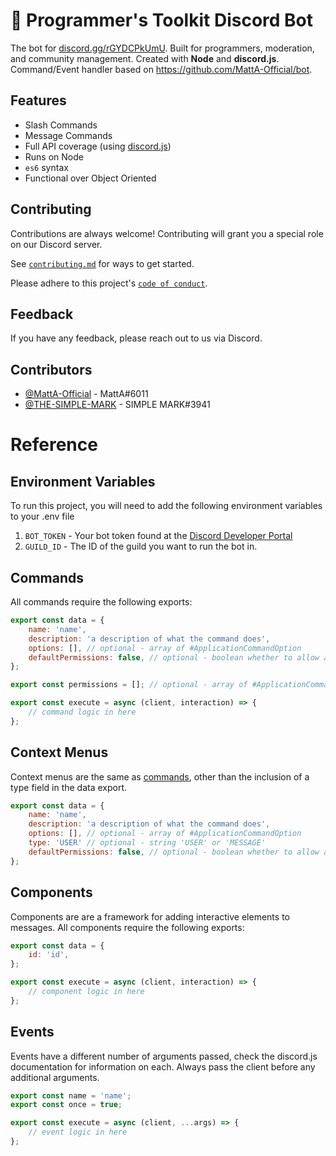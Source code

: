 # 🤖 Programmer's Toolkit Discord Bot

The bot for [discord.gg/rGYDCPkUmU](https://discord.com/invite/rGYDCPkUmU). Built for programmers, moderation, and community management. Created with **Node** and **discord.js**. Command/Event handler based on https://github.com/MattA-Official/bot.

## Features

- Slash Commands
- Message Commands
- Full API coverage (using [discord.js](https://discord.js.org))
- Runs on Node
- `es6` syntax
- Functional over Object Oriented

## Contributing

Contributions are always welcome! Contributing will grant you a special role on our Discord server.

See [`contributing.md`](/CONTRIBUTING.md) for ways to get started.

Please adhere to this project's [`code of conduct`](/CODE_OF_CONDUCT.md).

## Feedback

If you have any feedback, please reach out to us via Discord.

## Contributors

- [@MattA-Official](https://www.github.com/MattA-Official) - MattA#6011
- [@THE-SIMPLE-MARK](https://www.github.com/THE-SIMPLE-MARK) - SIMPLE MARK#3941

# Reference

## Environment Variables

To run this project, you will need to add the following environment variables to your .env file

1. `BOT_TOKEN` - Your bot token found at the [Discord Developer Portal](https://discord.com/developers)
2. `GUILD_ID` - The ID of the guild you want to run the bot in.

## Commands

All commands require the following exports:

```js
export const data = {
	name: 'name',
	description: 'a description of what the command does',
	options: [], // optional - array of #ApplicationCommandOption
	defaultPermissions: false, // optional - boolean whether to allow access by default
};

export const permissions = []; // optional - array of #ApplicationCommandPermission

export const execute = async (client, interaction) => {
	// command logic in here
};
```

## Context Menus

Context menus are the same as [commands](#commands), other than the inclusion of a type field in the data export.

```js
export const data = {
	name: 'name',
	description: 'a description of what the command does',
	options: [], // optional - array of #ApplicationCommandOption
	type: 'USER' // optional - string 'USER' or 'MESSAGE'
	defaultPermissions: false, // optional - boolean whether to allow access by default
};
```

## Components

Components are are a framework for adding interactive elements to messages. All components require the following exports:

```js
export const data = {
	id: 'id',
};

export const execute = async (client, interaction) => {
	// component logic in here
};
```

## Events

Events have a different number of arguments passed, check the discord.js documentation for information on each. Always pass the client before any additional arguments.

```js
export const name = 'name';
export const once = true;

export const execute = async (client, ...args) => {
	// event logic in here
};
```
